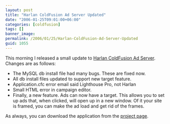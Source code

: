 ```yaml
---
layout: post
title: "Harlan ColdFusion Ad Server Updated"
date: "2006-01-25T09:01:00+06:00"
categories: [coldfusion]
tags: []
banner_image: 
permalink: /2006/01/25/Harlan-ColdFusion-Ad-Server-Updated
guid: 1055
---
```


This morning I released a small update to <a href="http://ray.camdenfamily.com/projects/harlan">Harlan ColdFusion Ad Server</a>. Changes are as follows:

<ul>
<li>The MySQL db install file had many bugs. These are fixed now.
<li>All db install files updated to support new target feature.
<li>Application.cfc error email said Lighthouse Pro, not Harlan
<li>Small HTML error in campaign editor.
<li>Finally, a new feature. Ads can now have a target. This allows you to set up ads that, when clicked, will open up in a new window. Of it your site is framed, you can make the ad load and get rid of the frames.
</ul>

As always, you can download the application from the <a href="http://ray.camdenfamily.com/projects/harlan">project page</a>.